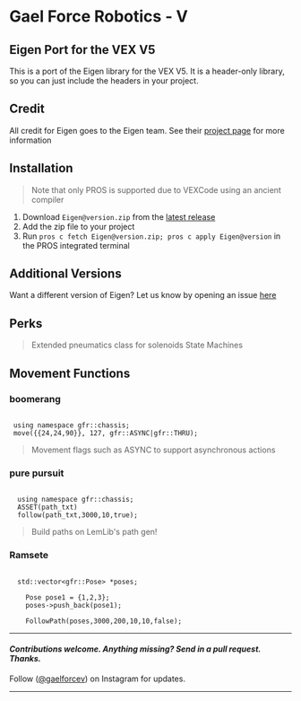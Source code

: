 # Gael Force Robotics - V 

## Eigen Port for the VEX V5
This is a port of the Eigen library for the VEX V5. It is a header-only library, so you can just include the headers in your project.

## Credit
All credit for Eigen goes to the Eigen team. See their [project page](https://eigen.tuxfamily.org/index.php?title=Main_Page) for more information

## Installation

> Note that only PROS is supported due to VEXCode using an ancient compiler

1. Download `Eigen@version.zip` from the [latest release](https://github.com/LemLib/Eigen/releases/latest)
2. Add the zip file to your project
3. Run `pros c fetch Eigen@version.zip; pros c apply Eigen@version` in the PROS integrated terminal

## Additional Versions

Want a different version of Eigen? Let us know by opening an issue [here](https://github.com/LemLib/Eigen/issues/new)

## Perks
 > Extended pneumatics class for solenoids
 > State Machines

## Movement Functions
### boomerang
 ```

  using namespace gfr::chassis;
  move({{24,24,90}}, 127, gfr::ASYNC|gfr::THRU);

```
> Movement flags such as ASYNC to support asynchronous actions

### pure pursuit
```
  
  using namespace gfr::chassis;
  ASSET(path_txt)
  follow(path_txt,3000,10,true);

```
> Build paths on LemLib's path gen!

### Ramsete
```

  std::vector<gfr::Pose> *poses;
	
	Pose pose1 = {1,2,3};
	poses->push_back(pose1);

	FollowPath(poses,3000,200,10,10,false);

```

---
#### _Contributions welcome. Anything missing? Send in a pull request. Thanks._
Follow  ([@gaelforcev](https://instagram.com/gaelforcev)) on Instagram for updates.

---

